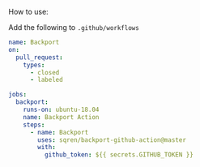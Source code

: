 How to use:

Add the following to `.github/workflows`

```yml
name: Backport
on:
  pull_request:
    types:
      - closed
      - labeled

jobs:
  backport:
    runs-on: ubuntu-18.04
    name: Backport Action
    steps:
      - name: Backport
        uses: sqren/backport-github-action@master
        with:
          github_token: ${{ secrets.GITHUB_TOKEN }}
```
